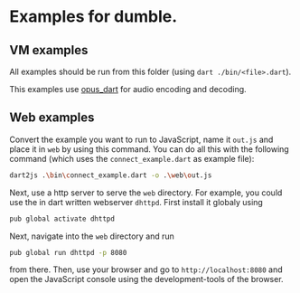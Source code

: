 # Examples for dumble.

## VM examples
All examples should be run from this folder (using `dart ./bin/<file>.dart`).

This examples use [opus_dart](https://pub.dev/packages/opus_dart) for audio encoding and decoding.

## Web examples
Convert the example you want to run to JavaScript, name it `out.js` and place it in `web` by using this command.
You can do all this with the following command (which uses the `connect_example.dart` as example file):
```sh
dart2js .\bin\connect_example.dart -o .\web\out.js
```
Next, use a http server to serve the `web` directory. For example, you could use the in dart written webserver `dhttpd`.
First install it globaly using
```sh
pub global activate dhttpd
```
Next, navigate into the `web` directory and run
```sh
pub global run dhttpd -p 8080
```
from there. Then, use your browser and go to `http://localhost:8080` and open the JavaScript console using the development-tools of the browser.